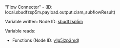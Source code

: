 "Flow Connector" - (ID: local.sbudfzsp5m.payload.output.ciam_subflowResult)

Variable written:
Node ID: [sbudfzsp5m](../nodes/sbudfzsp5m.md)

Variable reads:
* Functions (Node ID: [y1g5lzp3md](../nodes/y1g5lzp3md.md))
